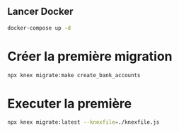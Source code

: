 ## Lancer Docker
```bash
docker-compose up -d
```

# Créer la première migration
```bash
npx knex migrate:make create_bank_accounts
```

# Executer la première
```bash
npx knex migrate:latest --knexfile=./knexfile.js
```